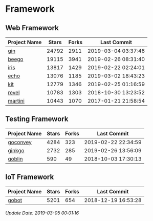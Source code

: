 # Framework

## Web Framework

| Project Name | Stars | Forks | Last Commit |
| ------------ | ----- | ----- | ----------- |
| [gin](https://github.com/gin-gonic/gin) | 24792 | 2911 | 2019-03-04 03:37:46 |
| [beego](https://github.com/astaxie/beego) | 19115 | 3941 | 2019-02-26 08:31:40 |
| [iris](https://github.com/kataras/iris) | 13817 | 1429 | 2019-02-22 02:24:01 |
| [echo](https://github.com/labstack/echo) | 13076 | 1185 | 2019-03-02 18:43:23 |
| [kit](https://github.com/go-kit/kit) | 12779 | 1346 | 2019-02-25 01:16:59 |
| [revel](https://github.com/revel/revel) | 10783 | 1303 | 2018-10-30 13:23:52 |
| [martini](https://github.com/go-martini/martini) | 10443 | 1070 | 2017-01-21 21:58:54 |

## Testing Framework

| Project Name | Stars | Forks | Last Commit |
| ------------ | ----- | ----- | ----------- |
| [goconvey](https://github.com/smartystreets/goconvey) | 4284 | 323 | 2019-02-22 22:34:59 |
| [ginkgo](https://github.com/onsi/ginkgo) | 2732 | 285 | 2019-02-26 13:56:09 |
| [goblin](https://github.com/franela/goblin) | 590 | 49 | 2018-10-03 17:30:13 |

## IoT Framework

| Project Name | Stars | Forks | Last Commit |
| ------------ | ----- | ----- | ----------- |
| [gobot](https://github.com/hybridgroup/gobot) | 5201 | 654 | 2018-12-19 16:53:28 |

*Update Date: 2019-03-05 00:01:16*